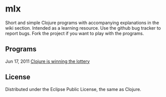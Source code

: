 # mlx

Short and simple Clojure programs with accompanying explanations in the wiki section. Intended as a learning resource. Use the github bug tracker to report bugs. Fork the project if you want to play with the programs.

## Programs

Jun 17, 2011 [Clojure is winning the lottery](https://github.com/jonase/mlx/wiki/Lottery)

## License

Distributed under the Eclipse Public License, the same as Clojure.

